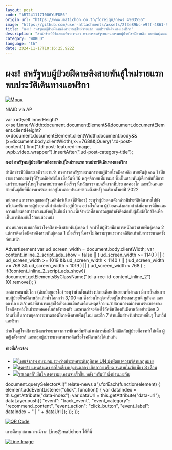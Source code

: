 ```yaml
---
layout: post
code: "ART2411171006YUFDB6"
origin_url: "https://www.matichon.co.th/foreign/news_4903556"
image: "https://github.com/user-attachments/assets/2f3e89bc-e9ff-4861-910c-adb3af1891ad"
title: "ผงะ! สหรัฐพบผู้ป่วยฝีดาษลิงสายพันธุ์ใหม่รายแรก พบประวัติเดินทางแอฟริกา"
description: "สำนักข่าวบีบีซีและเอพีรายงานว่า ทางการสหรัฐรายงานการพบผู้ป่วยโรคฝีดาษลิง สายพันธุ์เคลด 1 เป็นรายแรกของสหรัฐที่รัฐแคลิฟอร์เนีย เมื่อวันที่ 16 พฤศจิกายนที่ผ่านมา ซึ่งเป็นสายพันธุ์เดียวกับที่มีการแพร่ระบาดครั้งใหญ่ในหลายประเทศเมื่อเร็วๆ นี้หลังตรวจพบครั้งแรกที่ประเทศคองโก และเป็นคนละสายพันธุ์กับที่มีการแพร่ระบาดอยู่ในหลายประเทศรวมถึงสหรัฐอเมริกาตั้งแต่ปี 2022"
category: "WORLD"
language: "th"
date: 2024-11-17T10:16:25.922Z
---
```


# ผงะ! สหรัฐพบผู้ป่วยฝีดาษลิงสายพันธุ์ใหม่รายแรก พบประวัติเดินทางแอฟริกา

[![](https://www.matichon.co.th/wp-content/uploads/2024/11/AP24321658476826-728.jpg "Mpox")](https://www.matichon.co.th/wp-content/uploads/2024/11/AP24321658476826-728.jpg)

NIAID via AP

var x=0;self.innerHeight?x=self.innerWidth:document.documentElement&&document.documentElement.clientHeight?x=document.documentElement.clientWidth:document.body&&(x=document.body.clientWidth),x<=768&&jQuery(".td-post-content").find(".td-post-featured-image, .wpb\_video\_wrapper").insertAfter(".ud-post-category-title");

**ผงะ! สหรัฐพบผู้ป่วยฝีดาษลิงสายพันธุ์ใหม่รายแรก พบประวัติเดินทางแอฟริกา**

สำนักข่าวบีบีซีและเอพีรายงานว่า ทางการสหรัฐรายงานการพบผู้ป่วยโรคฝีดาษลิง สายพันธุ์เคลด 1 เป็นรายแรกของสหรัฐที่รัฐแคลิฟอร์เนีย เมื่อวันที่ 16 พฤศจิกายนที่ผ่านมา ซึ่งเป็นสายพันธุ์เดียวกับที่มีการแพร่ระบาดครั้งใหญ่ในหลายประเทศเมื่อเร็วๆ นี้หลังตรวจพบครั้งแรกที่ประเทศคองโก และเป็นคนละสายพันธุ์กับที่มีการแพร่ระบาดอยู่ในหลายประเทศรวมถึงสหรัฐอเมริกาตั้งแต่ปี 2022

หน่วยงานสาธารณสุขของรัฐแคลิฟอร์เนีย (ซีดีพีเอช) ระบุว่าผู้ป่วยคนดังกล่าวมีประวัติเดินทางไปยังทวีปแอฟริกาและผู้ป่วยคนนี้กำลังกักตัวอยู่ที่บ้าน อย่างไรก็ตาม ผู้ป่วยคนดังกล่าวกำลังมีอาการดีขึ้นและความเสี่ยงต่อสาธารณชนยังอยู่ในขั้นต่ำ ขณะนี้เจ้าหน้าที่สาธารณสุขกำลังติดต่อกับผู้สัมผัสใกล้ชิดเพื่อเป็นการป้องกันไว้ก่อนล่วงหน้า

ทางหน่วยงานบอกอีกว่าโรคฝีดาษลิงสายพันธุ์เคลด 1 จะทำให้ผู้ป่วยมีอาการหนักกว่าสายพันธุ์เคลด 2 แต่การติดเชื้อฝีดาษลิงสายพันธุ์เคลด 1 เมื่อเร็วๆ นี้อาจไม่มีความรุนแรงทางคลินิกเท่ากับการระบาดครั้งก่อนหน้า

Advertisement var ud\_screen\_width = document.body.clientWidth; var content\_inline\_2\_script\_ads\_show = false || ( ud\_screen\_width >= 1140 ) || ( ud\_screen\_width >= 1019 && ud\_screen\_width < 1140 ) || ( ud\_screen\_width >= 768 && ud\_screen\_width < 1019 ) || ( ud\_screen\_width < 768 ) ; if(!content\_inline\_2\_script\_ads\_show){ document.getElementsByClassName("td-a-rec-id-content\_inline\_2")\[0\].remove(); }

องค์การอนามัยโลก (ดับเบิลยูเอชโอ) ระบุว่านับตั้งแต่ช่วงปลายเดือนกันยายนที่ผ่านมา มีการยืนยันการพบผู้ป่วยโรคฝีดาษลิงแล้วทั่วโลกกว่า 3,100 คน ซึ่งส่วนใหญ่อาศัยอยู่ในประเทศบุรุนดี ยูกันดา และคองโก แต่เจ้าหน้าที่สาธารณสุขได้เปิดเผยเมื่อต้นเดือนพฤศจิกายนว่าสถานการณ์การแพร่ระบาดของโรคฝีดาษลิงในประเทศคองโกกำลังทรงตัว และคาดว่าจะต้องใช้วัคซีนป้องกันฝีดาษลิงอย่างน้อย 3 ล้านเข็มในการหยุดการระบาดของฝีดาษลิงสายพันธุ์ใหม่ และอีก 7 ล้านเข็มสำหรับประเทศอื่นๆ ในทวีปแอฟริกา

ส่วนใหญ่โรคฝีดาษลิงแพร่ระบาดจากการมีเพศสัมพันธ์ แต่การสัมผัสใกล้ชิดกับผู้ป่วยก็อาจทำให้เด็ก ผู้หญิงตั้งครรภ์ และกลุ่มผู้เปราะบางสามารถติดเชื้อโรคฝีดาษลิงได้เช่นกัน

#### ข่าวที่เกี่ยวข้อง

*   [![](https://www.matichon.co.th/wp-content/uploads/2024/11/S__2375702-728.jpg)ไทยเจ้าภาพ อบรมกม.ระหว่างประเทศระดับภูมิภาค UN มุ่งพัฒนาความรู้ด้านกฎหมาย](https://www.matichon.co.th/foreign/news_4903497)  
*   [![](https://www.matichon.co.th/wp-content/uploads/2024/11/c24.jpg)สุดเศร้า แพนด้าแดง ตกใจเสียงพลุงานฉลอง เกิดภาวะเครียด จนตายในวัยเพียง 3 เดือน](https://www.matichon.co.th/foreign/news_4903311)
*   [![](https://www.matichon.co.th/wp-content/uploads/2024/11/AFP__20241115__36MM2L6__v1__HighRes__ComboUsUkraineRussiaConflictDiplomacy-728.jpg)‘เซเลนสกี’ มั่นใจ สงครามยูเครนจบเร็วขึ้น หลัง ‘ทรัมป์’ นั่งปธน.มะกัน](https://www.matichon.co.th/foreign/news_4903214)

document.querySelectorAll(".relate-news a").forEach(function(element) { element.addEventListener("click", function() { var dataIndex = this.getAttribute("data-index"); var dataUrl = this.getAttribute("data-url"); dataLayer.push({ "event": "track\_event", "event\_category": "recommend\_content", "event\_action": "click\_button", "event\_label": dataIndex + " | " + dataUrl }); }); });

[![QR Code](https://www.matichon.co.th/wp-content/uploads/2023/07/wob1371z.jpg)](https://lin.ee/ht0nDxX)

เกาะติดทุกสถานการณ์จาก Line@matichon ได้ที่นี่

[![Line Image](https://www.matichon.co.th/wp-content/uploads/2023/07/th.png)](https://lin.ee/ht0nDxX)